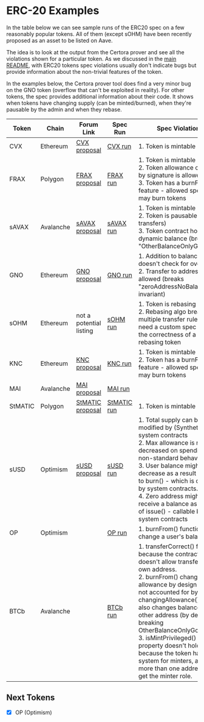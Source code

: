 # ERC-20 Examples

In the table below we can see sample runs of the ERC20 spec on a few reasonably popular tokens. All of them (except sOHM)
have been recently proposed as an asset to be listed on Aave.

The idea is to look at the output from the Certora prover and see all the violations shown for a particular token.
As we discussed in the [main README](../README.md), with ERC20 tokens spec violations usually don't indicate bugs but
provide information about the non-trivial features of the token. 

In the examples below, the Certora prover tool does find a very minor bug on the GNO token (overflow that can't be exploited
in reality). For other tokens, the spec provides additional information about their code. It shows when tokens have changing
supply (can be minted/burned), when they're pausable by the admin and when they rebase.

| Token | Chain     | Forum Link                                                                                                                | Spec Run                                                                                                                           | Spec Violations                                                                                                                                     |
| ----- | --------- | ------------------------------------------------------------------------------------------------------------------------- | ---------------------------------------------------------------------------------------------------------------------------------- | --------------------------------------------------------------------------------------------------------------------------------------------------- |
| CVX   | Ethereum  | [CVX proposal](https://governance.aave.com/t/arc-add-support-for-cvx-convex-finance-token/7319)                           | [CVX run](https://vaas-stg.certora.com/output/67509/e6f2daaea56b20e5b789/?anonymousKey=32c1ac33f0811df931d7b662d8a8f8afd9dcaa73)   | 1\. Token is mintable                                                                                                                               |
| FRAX  | Polygon   | [FRAX proposal](https://governance.aave.com/t/add-frax-as-asset-to-aave-v3-markets/7860)                                  | [FRAX run](https://vaas-stg.certora.com/output/67509/2ee27460cc038171efb5/?anonymousKey=b5858b1b0c879fa3332871e07b88c66ecd77702b)  | 1\. Token is mintable<br>2\. Token allowance change by signature is allowed<br>3\. Token has a burnFrom() feature - allowed spender may burn tokens |
| sAVAX | Avalanche | [sAVAX proposal](https://governance.aave.com/t/arc-add-support-for-savax-benqi-liquid-staking-avax-token-on-aave-v3/7892) | [sAVAX run](https://vaas-stg.certora.com/output/67509/2c9355896a35406f062e/?anonymousKey=62e852e8edadb178c14c75d96cefe4e0922cffa3) | 1\. Token is mintable<br>2\. Token is pausable (breaks transfers)<br>3\. Token contract holds a dynamic balance (breaks "OtherBalanceOnlyGoesUp")   |
| GNO   | Ethereum  | [GNO proposal](https://governance.aave.com/t/arc-add-gno-to-aave-v2/7966)                                                 | [GNO run](https://vaas-stg.certora.com/output/67509/fa7eb844230324eb5a29/?anonymousKey=f8e201b45742eaecc01a7544ec1e6ec64cd267ec)   | 1\. Addition to balance doesn't check for overflow<br>2\. Transfer to address 0 is allowed (breaks "zeroAddressNoBalance" invariant)                |
| sOHM  | Ethereum  | not a potential listing                                                                                                   | [sOHM run](https://vaas-stg.certora.com/output/67509/ab6d95c29de96d81fba9/?anonymousKey=bc1973e4bdb9255bf92d5a0a0e78bbb3cded4925)  | 1\. Token is rebasing<br>2\. Rebasing algo breaks multiple transfer rules. We'd need a custom spec to test the correctness of a rebasing token      |
| KNC   | Ethereum  | [KNC proposal](https://governance.aave.com/t/arc-add-new-knc-to-aave/8236)                                                | [KNC run](https://vaas-stg.certora.com/output/67509/a52c3356ecd40412b672/?anonymousKey=00d85632f4240a4d872453ce6f62afda6bff0995)   | 1\. Token is mintable<br>2\. Token has a burnFrom() feature - allowed spender may burn tokens                                                       |
| MAI   | Avalanche   | [MAI proposal](https://governance.aave.com/t/add-mai-on-aave-v3/7630/24)                                                | [MAI run](https://prover.certora.com/output/67509/e21d4afef463912589cc/?anonymousKey=2547f56a965681bce8b431b07b2ec37569d3df61)   |                  |
| StMATIC   | Polygon   | [StMATIC proposal](https://governance.aave.com/t/proposal-add-support-for-stmatic-lido/7677/19)                                                | [StMATIC run](https://prover.certora.com/output/67509/b3a3ca8ea836a40f42c2/?anonymousKey=5026ff1e21dfc50bf002306668e5caf27258a892)   | 1\. Token is mintable
| sUSD   | Optimism   | [sUSD proposal](https://governance.aave.com/t/arc-enable-susd-as-collateral-on-aave-v3-on-optimism/7912/10)                                                | [sUSD run](https://prover.certora.com/output/67509/a2a08fcb0d3a2e2bc8ec/?anonymousKey=c45d6312f9e8065ce2cf74c72c104e5f5a794618)   | 1\. Total supply can be modified by (Synthetix) system contracts<br>2\. Max allowance is never decreased on spending, non-standard behavior.<br>3\. User balance might decrease as a result of a call to burn() - which is callable by system contracts.<br>4\. Zero address might receive a balance as a result of issue() - callable by system contracts
| OP   | Optimism   |                                                | [OP run](https://vaas-stg.certora.com/output/67509/991533bed55dbb84f497/?anonymousKey=9aa810fe62576f920a1b2c900f96ac1c10b8352f)   | 1\. burnFrom() function might change a user's balance
| BTCb | Avalanche  |                                                | [BTCb run](https://prover.certora.com/output/67509/84518d0759debf0592a5/?anonymousKey=aebdcf865c5ff29958601f20932bf8ee3c994a8a)   | 1\. transferCorrect() fails because the contract doesn't allow transfers to its own address. <br>2\. burnFrom() changes allowance by design and is not accounted for by the changingAllowance() rule. It also changes balance of other address (by design), breaking OtherBalanceOnlyGoesUp() <br>3\. isMintPrivileged() property doesn't hold because the token has a role system for minters, and more than one address may get the minter role.
## Next Tokens

- [x] OP (Optimism) 
